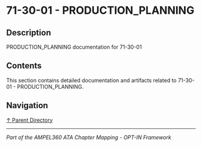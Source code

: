 # 71-30-01 - PRODUCTION_PLANNING

## Description

PRODUCTION_PLANNING documentation for 71-30-01

## Contents

This section contains detailed documentation and artifacts related to 71-30-01 - PRODUCTION_PLANNING.

## Navigation

[↑ Parent Directory](../README.md)

---

*Part of the AMPEL360 ATA Chapter Mapping - OPT-IN Framework*
